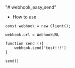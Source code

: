 "# webhook_easy_send" 

- How to use 

```
const webhook = new Client();

webhook.url = WebhookURL

function send (){
    webhook.send('test!!!')
}

send()
```
